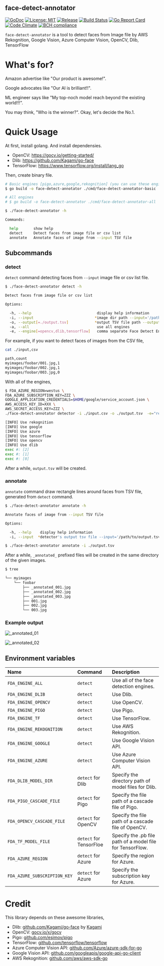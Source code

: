 face-detect-annotator
----

[![GoDoc][1]][2] [![License: MIT][3]][4] [![Release][5]][6] [![Build Status][7]][8] [![Go Report Card][13]][14] [![Code Climate][19]][20] [![BCH compliance][21]][22]

[1]: https://godoc.org/github.com/evalphobia/face-detect-annotator?status.svg
[2]: https://godoc.org/github.com/evalphobia/face-detect-annotator
[3]: https://img.shields.io/badge/License-MIT-blue.svg
[4]: LICENSE.md
[5]: https://img.shields.io/github/release/evalphobia/face-detect-annotator.svg
[6]: https://github.com/evalphobia/face-detect-annotator/releases/latest
[7]: https://travis-ci.org/evalphobia/face-detect-annotator.svg?branch=master
[8]: https://travis-ci.org/evalphobia/face-detect-annotator
[9]: https://coveralls.io/repos/evalphobia/face-detect-annotator/badge.svg?branch=master&service=github
[10]: https://coveralls.io/github/evalphobia/face-detect-annotator?branch=master
[11]: https://codecov.io/github/evalphobia/face-detect-annotator/coverage.svg?branch=master
[12]: https://codecov.io/github/evalphobia/face-detect-annotator?branch=master
[13]: https://goreportcard.com/badge/github.com/evalphobia/face-detect-annotator
[14]: https://goreportcard.com/report/github.com/evalphobia/face-detect-annotator
[15]: https://img.shields.io/github/downloads/evalphobia/face-detect-annotator/total.svg?maxAge=1800
[16]: https://github.com/evalphobia/face-detect-annotator/releases
[17]: https://img.shields.io/github/stars/evalphobia/face-detect-annotator.svg
[18]: https://github.com/evalphobia/face-detect-annotator/stargazers
[19]: https://codeclimate.com/github/evalphobia/face-detect-annotator/badges/gpa.svg
[20]: https://codeclimate.com/github/evalphobia/face-detect-annotator
[21]: https://bettercodehub.com/edge/badge/evalphobia/face-detect-annotator?branch=master
[22]: https://bettercodehub.com/

`face-detect-annotator` is a tool to detect faces from Image file by AWS Rekognition, Google Vision, Azure Computer Vision, OpenCV, Dlib, TensorFlow


# What's for?

Amazon advertise like "Our product is awesome!".

Google advocates like "Our AI is brilliant!!".

ML engineer says like "My top-noch model reach beyond the existing world!!!".


You may think, "Who is the winner?".
Okay, let's decide the No.1.


# Quick Usage

At first, install golang.
And install dependensies.

- OpenCV: https://gocv.io/getting-started/
- Dlib: https://github.com/Kagami/go-face
- TensorFlow: https://www.tensorflow.org/install/lang_go


Then, create binary file.

```bash
# Basic engines [pigo,azure,google,rekognition] (you can use these engines without OS dependencies or libraries)
$ go build -o face-detect-annotator ./cmd/face-detect-annotator-basic

# All engines
# $ go build -o face-detect-annotator ./cmd/face-detect-annotator-all
```

```bash
$ ./face-detect-annotator -h

Commands:

  help       show help
  detect     Detect faces from image file or csv list
  annotate   Annotate faces of image from --input TSV file
```



## Subcommands

### detect

`detect` command detecting faces from `--input` image file or csv list file.


```bash
$ ./face-detect-annotator detect -h

Detect faces from image file or csv list

Options:

  -h, --help                              display help information
  -i, --input                            *image dir path --input='/path/to/image_dir'
  -o, --output[=./output.tsv]            *output TSV file path --output='./output.tsv'
  -a, --all                               use all engines
  -e, --engine[=opencv,dlib,tensorflow]   comma separate Face Detect Engines --engine='opencv,dlib,tensorflow,rekognition,google,azure'
```

For example, if you want to detect faces of images from the CSV file,

```bash
cat ./input,csv

path,count
myimages/foobar/001.jpg,1
myimages/foobar/002.jpg,1
myimages/foobar/003.jpg,0
```

With all of the engines,

```bash
$ FDA_AZURE_REGION=westus \
FDA_AZURE_SUBSCRIPTION_KEY=ZZZ \
GOOGLE_APPLICATION_CREDENTIALS=$HOME/google/service_account.json \
AWS_ACCESS_KEY_ID=XXX \
AWS_SECRET_ACCESS_KEY=ZZZ \
./face-detect-annotator detector -i ./input.csv -o ./output.tsv  -e="rekognition,google,azure,tensorflow,opencv,dlib"

[INFO] Use rekognition
[INFO] Use google
[INFO] Use azure
[INFO] Use tensorflow
[INFO] Use opencv
[INFO] Use dlib
exec #: [2]
exec #: [1]
exec #: [0]
```

After a while, `output.tsv` will be created.


### annotate

`annotate` command draw rectangle lines around faces from TSV file, generated from `detect` command.


```bash
$ ./face-detect-annotator annotate -h

Annotate faces of image from --input TSV file

Options:

  -h, --help    display help information
  -i, --input  *detector's output tsv file --input='/path/to/output.tsv'
```

```bash
$ ./face-detect-annotator annotate -i ./output.tsv
```

After a while, `_annotated_` prefixed files will be created in the same directory of the given images.

```bash
$ tree

└── myimages
    └── foobar
        ├── _annotated_001.jpg
        ├── _annotated_002.jpg
        ├── _annotated_003.jpg
        ├── 001.jpg
        ├── 002.jpg
        └── 003.jpg
```

### Example output

![_annotated_01](https://user-images.githubusercontent.com/2827521/60887197-b3604f80-a28e-11e9-806c-c3c49f99211a.jpg)

![_annotated_02](https://user-images.githubusercontent.com/2827521/60887212-c115d500-a28e-11e9-8ce9-93063035cd23.jpg)


## Environment variables

| Name | Command | Description |
|:--|:--|:--|
| `FDA_ENGINE_ALL` | `detect` | Use all of the face detection engines. |
| `FDA_ENGINE_DLIB` | `detect` | Use Dlib. |
| `FDA_ENGINE_OPENCV` | `detect` | Use OpenCV. |
| `FDA_ENGINE_PIGO` | `detect` | Use Pigo. |
| `FDA_ENGINE_TF` | `detect` | Use TensorFlow. |
| `FDA_ENGINE_REKOGNITION` | `detect` | Use AWS Rekognition. |
| `FDA_ENGINE_GOOGLE` | `detect` | Use Google Vision API. |
| `FDA_ENGINE_AZURE` | `detect` | Use Azure Computer Vision API. |
| `FDA_DLIB_MODEL_DIR` | `detect` for Dlib | Specify the directory path of model files for Dlib. |
| `FDA_PIGO_CASCADE_FILE` | `detect` for Pigo | Specify the file path of a cascade file of Pigo. |
| `FDA_OPENCV_CASCADE_FILE` | `detect` for OpenCV | Specify the file path of a cascade file of OpenCV. |
| `FDA_TF_MODEL_FILE` | `detect` for TensorFloe | Specify the .pb file path of a model file for TensorFlow. |
| `FDA_AZURE_REGION` | `detect` for Azure | Specify the region for Azure. |
| `FDA_AZURE_SUBSCRIPTION_KEY` | `detect` for Azure | Specify the subscription key for Azure. |


# Credit

This library depends on these awesome libraries,

- Dlib: [github.com/Kagami/go-face](https://github.com/Kagami/go-face) by [Kagami](https://github.com/Kagami)
- OpenCV: [gocv.io/x/gocv](https://gocv.io/)
- Pigo: [github.com/esimov/pigo](https://github.com/esimov/pigo)
- TensorFlow: [github.com/tensorflow/tensorflow](https://github.com/tensorflow/tensorflow)
- Azure Computer Vision API: [github.com/Azure/azure-sdk-for-go](https://github.com/Azure/azure-sdk-for-go)
- Google Vision API: [github.com/googleapis/google-api-go-client](https://github.com/googleapis/google-api-go-client)
- AWS Rekognition: [github.com/aws/aws-sdk-go](https://github.com/aws/aws-sdk-go)
